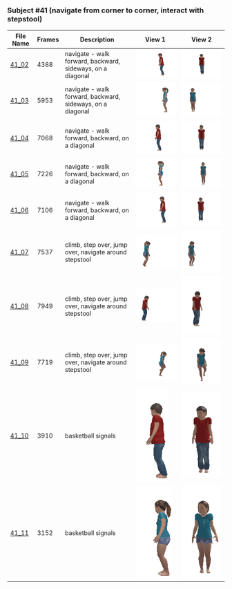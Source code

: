 ### Subject #41 (navigate from corner to corner, interact with stepstool)
|File Name|Frames|Description|View 1|View 2|
|-|-|-|-|-|
|[41_02](https://github.com/Shriinivas/cmubvh/raw/main/Sequence-040-045/41/Data/41_02.zip)|4388|navigate - walk forward, backward, sideways, on a diagonal|<img src="https://github.com/Shriinivas/cmubvhgifs/blob/main/Sequence-040-045/41/41_02_0.gif"/>|<img src="https://github.com/Shriinivas/cmubvhgifs/blob/main/Sequence-040-045/41/41_02_1.gif"/>|
|[41_03](https://github.com/Shriinivas/cmubvh/raw/main/Sequence-040-045/41/Data/41_03.zip)|5953|navigate - walk forward, backward, sideways, on a diagonal|<img src="https://github.com/Shriinivas/cmubvhgifs/blob/main/Sequence-040-045/41/41_03_0.gif"/>|<img src="https://github.com/Shriinivas/cmubvhgifs/blob/main/Sequence-040-045/41/41_03_1.gif"/>|
|[41_04](https://github.com/Shriinivas/cmubvh/raw/main/Sequence-040-045/41/Data/41_04.zip)|7068|navigate - walk forward, backward, on a diagonal|<img src="https://github.com/Shriinivas/cmubvhgifs/blob/main/Sequence-040-045/41/41_04_0.gif"/>|<img src="https://github.com/Shriinivas/cmubvhgifs/blob/main/Sequence-040-045/41/41_04_1.gif"/>|
|[41_05](https://github.com/Shriinivas/cmubvh/raw/main/Sequence-040-045/41/Data/41_05.zip)|7226|navigate - walk forward, backward, on a diagonal|<img src="https://github.com/Shriinivas/cmubvhgifs/blob/main/Sequence-040-045/41/41_05_0.gif"/>|<img src="https://github.com/Shriinivas/cmubvhgifs/blob/main/Sequence-040-045/41/41_05_1.gif"/>|
|[41_06](https://github.com/Shriinivas/cmubvh/raw/main/Sequence-040-045/41/Data/41_06.zip)|7106|navigate - walk forward, backward, on a diagonal|<img src="https://github.com/Shriinivas/cmubvhgifs/blob/main/Sequence-040-045/41/41_06_0.gif"/>|<img src="https://github.com/Shriinivas/cmubvhgifs/blob/main/Sequence-040-045/41/41_06_1.gif"/>|
|[41_07](https://github.com/Shriinivas/cmubvh/raw/main/Sequence-040-045/41/Data/41_07.zip)|7537|climb, step over, jump over, navigate around stepstool|<img src="https://github.com/Shriinivas/cmubvhgifs/blob/main/Sequence-040-045/41/41_07_0.gif"/>|<img src="https://github.com/Shriinivas/cmubvhgifs/blob/main/Sequence-040-045/41/41_07_1.gif"/>|
|[41_08](https://github.com/Shriinivas/cmubvh/raw/main/Sequence-040-045/41/Data/41_08.zip)|7949|climb, step over, jump over, navigate around stepstool|<img src="https://github.com/Shriinivas/cmubvhgifs/blob/main/Sequence-040-045/41/41_08_0.gif"/>|<img src="https://github.com/Shriinivas/cmubvhgifs/blob/main/Sequence-040-045/41/41_08_1.gif"/>|
|[41_09](https://github.com/Shriinivas/cmubvh/raw/main/Sequence-040-045/41/Data/41_09.zip)|7719|climb, step over, jump over, navigate around stepstool|<img src="https://github.com/Shriinivas/cmubvhgifs/blob/main/Sequence-040-045/41/41_09_0.gif"/>|<img src="https://github.com/Shriinivas/cmubvhgifs/blob/main/Sequence-040-045/41/41_09_1.gif"/>|
|[41_10](https://github.com/Shriinivas/cmubvh/raw/main/Sequence-040-045/41/Data/41_10.zip)|3910|basketball signals|<img src="https://github.com/Shriinivas/cmubvhgifs/blob/main/Sequence-040-045/41/41_10_0.gif"/>|<img src="https://github.com/Shriinivas/cmubvhgifs/blob/main/Sequence-040-045/41/41_10_1.gif"/>|
|[41_11](https://github.com/Shriinivas/cmubvh/raw/main/Sequence-040-045/41/Data/41_11.zip)|3152|basketball signals|<img src="https://github.com/Shriinivas/cmubvhgifs/blob/main/Sequence-040-045/41/41_11_0.gif"/>|<img src="https://github.com/Shriinivas/cmubvhgifs/blob/main/Sequence-040-045/41/41_11_1.gif"/>|
